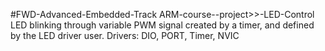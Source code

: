 #FWD-Advanced-Embedded-Track
ARM-course--project>>-LED-Control
LED blinking through variable PWM signal created by a timer, and defined by the LED driver user.
Drivers: DIO, PORT, Timer, NVIC
